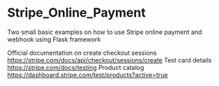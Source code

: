 # Stripe_Online_Payment
Two small basic examples on how to use Stripe online payment and webhook using Flask framework

Official documentation on create checkout sessions 
    https://stripe.com/docs/api/checkout/sessions/create
Test card details
    https://stripe.com/docs/testing
Product catalog
    https://dashboard.stripe.com/test/products?active=true

